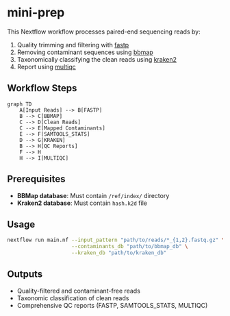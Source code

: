 # mini-prep

This Nextflow workflow processes paired-end sequencing reads by:
1. Quality trimming and filtering with [fastp](https://github.com/OpenGene/fastp)
2. Removing contaminant sequences using [bbmap](https://github.com/BioInfoTools/BBMap)
3. Taxonomically classifying the clean reads using [kraken2](https://github.com/DerrickWood/kraken2)
4. Report using [multiqc](https://multiqc.info)

## Workflow Steps

```mermaid
graph TD
    A[Input Reads] --> B[FASTP]
    B --> C[BBMAP]
    C --> D[Clean Reads]
    C --> E[Mapped Contaminants]
    E --> F[SAMTOOLS_STATS]
    D --> G[KRAKEN]
    B --> H[QC Reports]
    F --> H
    H --> I[MULTIQC]
```
 
## Prerequisites

- **BBMap database**: Must contain `/ref/index/` directory
- **Kraken2 database**: Must contain `hash.k2d` file

## Usage

```bash
nextflow run main.nf --input_pattern "path/to/reads/*_{1,2}.fastq.gz" \
                     --contaminants_db "path/to/bbmap_db" \
                     --kraken_db "path/to/kraken_db"
```

## Outputs

- Quality-filtered and contaminant-free reads
- Taxonomic classification of clean reads
- Comprehensive QC reports (FASTP, SAMTOOLS_STATS, MULTIQC)